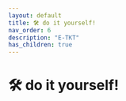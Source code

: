```yaml
---
layout: default
title: 🛠️ do it yourself!
nav_order: 6
description: "E-TKT"
has_children: true
---
```


# 🛠️ do it yourself!
<br>
